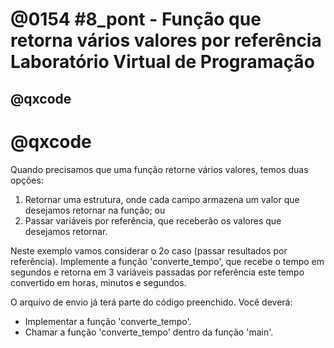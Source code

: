 # @0154 #8_pont - Função que retorna vários valores por referência Laboratório Virtual de Programação
## @qxcode

# @qxcode

Quando precisamos que uma função retorne vários valores, temos duas opções:
1) Retornar uma estrutura, onde cada campo armazena um valor que desejamos retornar na função; ou
2) Passar variáveis por referência, que receberão os valores que desejamos retornar.

Neste exemplo vamos considerar o 2o caso (passar resultados por referência).
Implemente a função 'converte_tempo', que recebe o tempo em segundos e retorna em 3 variáveis passadas por referência este tempo convertido em horas, minutos e segundos.

O arquivo de envio já terá parte do código preenchido.
Você deverá:
- Implementar a função 'converte_tempo'.
- Chamar a função 'converte_tempo' dentro da função 'main'.